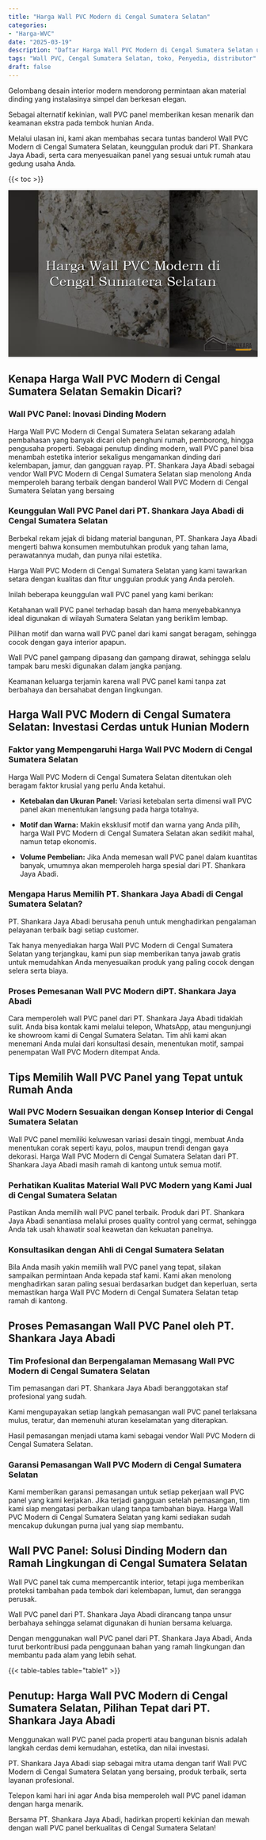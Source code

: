 ```yaml
---
title: "Harga Wall PVC Modern di Cengal Sumatera Selatan"
categories: 
- "Harga-WVC"
date: "2025-03-19"
description: "Daftar Harga Wall PVC Modern di Cengal Sumatera Selatan untuk hunian, perkantoran, serta gerai. Produk berkualitas, variasi motif, variasi warna elegan, beserta layanan instalasi dikerjakan oleh tenaga ahli ahli dan jaminan resmi!|Jasa distribusi Wall PVC Modern di Cengal Sumatera Selatan untuk keperluan hunian, kantor, atau ritel, dengan material terbaik dan instalasi oleh tenaga ahli ahli dan kepastian resmi.|Alternatif Wall PVC Modern di Cengal Sumatera Selatan yang andal bagi tempat tinggal, kantor, serta ritel, bersama material berkualitas dan penempatan ditangani oleh tim berpengalaman dan kepastian resmi.|Penjualan Wall PVC Modern di Cengal Sumatera Selatan bagi hunian, office, dan ritel, beserta panel terbaik dan instalasi dikerjakan oleh tenaga ahli profesional, lengkap beserta kepastian resmi.}"
tags: "Wall PVC, Cengal Sumatera Selatan, toko, Penyedia, distributor"
draft: false
---
```


Gelombang desain interior modern mendorong permintaan akan material dinding yang instalasinya simpel dan berkesan elegan.

Sebagai alternatif kekinian, wall PVC panel memberikan kesan menarik dan keamanan ekstra pada tembok hunian Anda.

Melalui ulasan ini, kami akan membahas secara tuntas banderol Wall PVC Modern di Cengal Sumatera Selatan, keunggulan produk dari PT. Shankara Jaya Abadi, serta cara menyesuaikan panel yang sesuai untuk rumah atau gedung usaha Anda.

{{< toc >}}

![Harga Wall PVC Modern di Cengal Sumatera Selatan](/images/Harga-WVC/Harga-Wall-PVC-Modern-di-Cengal-Sumatera-Selatan.png)


## Kenapa Harga Wall PVC Modern di Cengal Sumatera Selatan Semakin Dicari?

### Wall PVC Panel: Inovasi Dinding Modern

Harga Wall PVC Modern di Cengal Sumatera Selatan sekarang adalah pembahasan yang banyak dicari oleh penghuni rumah, pemborong, hingga pengusaha properti. Sebagai penutup dinding modern, wall PVC panel bisa menambah estetika interior sekaligus mengamankan dinding dari kelembapan, jamur, dan gangguan rayap. PT. Shankara Jaya Abadi sebagai vendor Wall PVC Modern di Cengal Sumatera Selatan siap menolong Anda memperoleh barang terbaik dengan banderol Wall PVC Modern di Cengal Sumatera Selatan yang bersaing

### Keunggulan Wall PVC Panel dari PT. Shankara Jaya Abadi di Cengal Sumatera Selatan

Berbekal rekam jejak di bidang material bangunan, PT. Shankara Jaya Abadi mengerti bahwa konsumen membutuhkan produk yang tahan lama, perawatannya mudah, dan punya nilai estetika.

Harga Wall PVC Modern di Cengal Sumatera Selatan yang kami tawarkan setara dengan kualitas dan fitur unggulan produk yang Anda peroleh.

Inilah beberapa keunggulan wall PVC panel yang kami berikan:

Ketahanan wall PVC panel terhadap basah dan hama menyebabkannya ideal digunakan di wilayah Sumatera Selatan yang beriklim lembap.

Pilihan motif dan warna wall PVC panel dari kami sangat beragam, sehingga cocok dengan gaya interior apapun.

Wall PVC panel gampang dipasang dan gampang dirawat, sehingga selalu tampak baru meski digunakan dalam jangka panjang.

Keamanan keluarga terjamin karena wall PVC panel kami tanpa zat berbahaya dan bersahabat dengan lingkungan.

## Harga Wall PVC Modern di Cengal Sumatera Selatan: Investasi Cerdas untuk Hunian Modern

### Faktor yang Mempengaruhi Harga Wall PVC Modern di Cengal Sumatera Selatan

Harga Wall PVC Modern di Cengal Sumatera Selatan ditentukan oleh beragam faktor krusial yang perlu Anda ketahui.

- **Ketebalan dan Ukuran Panel:** Variasi ketebalan serta dimensi wall PVC panel akan menentukan langsung pada harga totalnya.

- **Motif dan Warna:** Makin eksklusif motif dan warna yang Anda pilih, harga Wall PVC Modern di Cengal Sumatera Selatan akan sedikit mahal, namun tetap ekonomis.

- **Volume Pembelian:** Jika Anda memesan wall PVC panel dalam kuantitas banyak, umumnya akan memperoleh harga spesial dari PT. Shankara Jaya Abadi.

### Mengapa Harus Memilih PT. Shankara Jaya Abadi di Cengal Sumatera Selatan?

PT. Shankara Jaya Abadi berusaha penuh untuk menghadirkan pengalaman pelayanan terbaik bagi setiap customer.

Tak hanya menyediakan harga Wall PVC Modern di Cengal Sumatera Selatan yang terjangkau, kami pun siap memberikan tanya jawab gratis untuk memudahkan Anda menyesuaikan produk yang paling cocok dengan selera serta biaya.

### Proses Pemesanan Wall PVC Modern diPT. Shankara Jaya Abadi

Cara memperoleh wall PVC panel dari PT. Shankara Jaya Abadi tidaklah sulit. Anda bisa kontak kami melalui telepon, WhatsApp, atau mengunjungi ke showroom kami di Cengal Sumatera Selatan. Tim ahli kami akan menemani Anda mulai dari konsultasi desain, menentukan motif, sampai penempatan Wall PVC Modern ditempat Anda.

## Tips Memilih Wall PVC Panel yang Tepat untuk Rumah Anda

### Wall PVC Modern Sesuaikan dengan Konsep Interior di Cengal Sumatera Selatan

Wall PVC panel memiliki keluwesan variasi desain tinggi, membuat Anda menentukan corak seperti kayu, polos, maupun trendi dengan gaya dekorasi. Harga Wall PVC Modern di Cengal Sumatera Selatan dari PT. Shankara Jaya Abadi masih ramah di kantong untuk semua motif.

### Perhatikan Kualitas Material Wall PVC Modern yang Kami Jual di Cengal Sumatera Selatan

Pastikan Anda memilih wall PVC panel terbaik. Produk dari PT. Shankara Jaya Abadi senantiasa melalui proses quality control yang cermat, sehingga Anda tak usah khawatir soal keawetan dan kekuatan panelnya.

### Konsultasikan dengan Ahli di Cengal Sumatera Selatan

Bila Anda masih yakin memilih wall PVC panel yang tepat, silakan sampaikan permintaan Anda kepada staf kami. Kami akan menolong menghadirkan saran paling sesuai berdasarkan budget dan keperluan, serta memastikan harga Wall PVC Modern di Cengal Sumatera Selatan tetap ramah di kantong.

## Proses Pemasangan Wall PVC Panel oleh PT. Shankara Jaya Abadi

### Tim Profesional dan Berpengalaman Memasang Wall PVC Modern di Cengal Sumatera Selatan

Tim pemasangan dari PT. Shankara Jaya Abadi beranggotakan staf profesional yang sudah.

Kami mengupayakan setiap langkah pemasangan wall PVC panel terlaksana mulus, teratur, dan memenuhi aturan keselamatan yang diterapkan.

Hasil pemasangan menjadi utama kami sebagai vendor Wall PVC Modern di Cengal Sumatera Selatan.

### Garansi Pemasangan Wall PVC Modern di Cengal Sumatera Selatan

Kami memberikan garansi pemasangan untuk setiap pekerjaan wall PVC panel yang kami kerjakan. Jika terjadi gangguan setelah pemasangan, tim kami siap mengatasi perbaikan ulang tanpa tambahan biaya. Harga Wall PVC Modern di Cengal Sumatera Selatan yang kami sediakan sudah mencakup dukungan purna jual yang siap membantu.

## Wall PVC Panel: Solusi Dinding Modern dan Ramah Lingkungan di Cengal Sumatera Selatan

Wall PVC panel tak cuma mempercantik interior, tetapi juga memberikan proteksi tambahan pada tembok dari kelembapan, lumut, dan serangga perusak.

Wall PVC panel dari PT. Shankara Jaya Abadi dirancang tanpa unsur berbahaya sehingga selamat digunakan di hunian bersama keluarga.

Dengan menggunakan wall PVC panel dari PT. Shankara Jaya Abadi, Anda turut berkontribusi pada penggunaan bahan yang ramah lingkungan dan membantu pada alam yang lebih sehat.

{{< table-tables table="table1" >}}

## Penutup: Harga Wall PVC Modern di Cengal Sumatera Selatan, Pilihan Tepat dari PT. Shankara Jaya Abadi

Menggunakan wall PVC panel pada properti atau bangunan bisnis adalah langkah cerdas demi kemudahan, estetika, dan nilai investasi.

PT. Shankara Jaya Abadi siap sebagai mitra utama dengan tarif Wall PVC Modern di Cengal Sumatera Selatan yang bersaing, produk terbaik, serta layanan profesional.

Telepon kami hari ini agar Anda bisa memperoleh wall PVC panel idaman dengan harga menarik.

Bersama PT. Shankara Jaya Abadi, hadirkan properti kekinian dan mewah dengan wall PVC panel berkualitas di Cengal Sumatera Selatan!